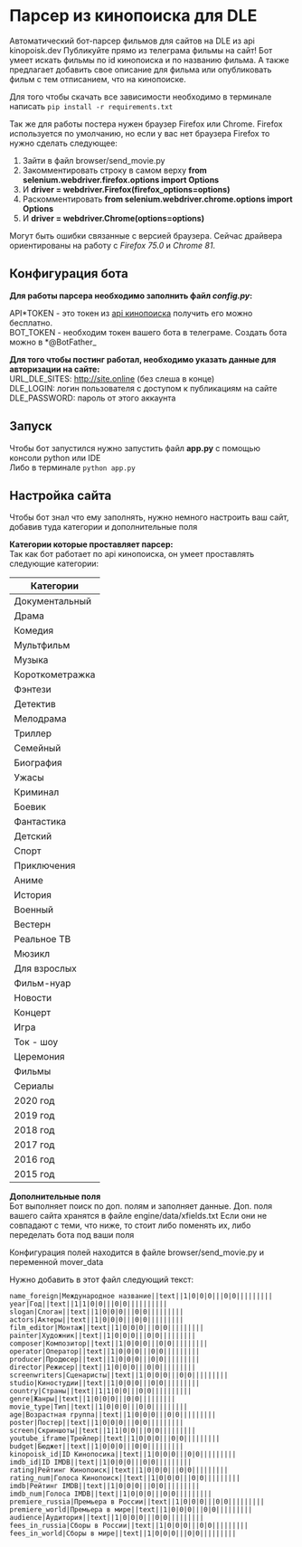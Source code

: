 # Парсер из кинопоиска для DLE

Автоматический бот-парсер фильмов для сайтов на DLE из api kinopoisk.dev
Публикуйте прямо из телеграма фильмы на сайт!
Бот умеет искать фильмы по id кинопоиска и по названию фильма.
А также предлагает добавить свое описание для фильма или опубликовать фильм с тем отписанием, что на кинопоиске.

Для того чтобы скачать все зависимости необходимо в терминале написать `pip install -r requirements.txt`

Так же для работы постера нужен браузер Firefox или Chrome.
Firefox используется по умолчанию, но если у вас нет браузера Firefox то нужно сделать следующее:

1. Зайти в файл browser/send_movie.py
2. Закомментировать строку в самом верху **from selenium.webdriver.firefox.options import Options**
3. И **driver = webdriver.Firefox(firefox_options=options)**
4. Раскомментировать **from selenium.webdriver.chrome.options import Options**
5. И **driver = webdriver.Chrome(options=options)**

Могут быть ошибки связанные с версией браузера. Сейчас драйвера ориентированы на работу с _Firefox 75.0_ и _Chrome 81_.

## Конфигурация бота

**Для работы парсера необходимо заполнить файл _config.py_:**

API*TOKEN - это токен из [api кинопоиска](https://kinopoisk.dev/ "апи кинопоиска") получить его можно бесплатно.  
BOT_TOKEN - необходим токен вашего бота в телеграме. Создать бота можно в *@BotFather\_

**Для того чтобы постинг работал, необходимо указать данные для авторизации на сайте:**  
URL_DLE_SITES: http://site.online (без слеша в конце)  
DLE_LOGIN: логин пользователя с доступом к публикациям на сайте  
DLE_PASSWORD: пароль от этого аккаунта

## Запуск

Чтобы бот запустился нужно запустить файл **app.py** c помощью консоли python или IDE  
Либо в терминале `python app.py`

## Настройка сайта

Чтобы бот знал что ему заполнять, нужно немного настроить ваш сайт, добавив туда категории и дополнительные поля

**Категории которые проставляет парсер:**  
Так как бот работает по api кинопоиска, он умеет проставлять следующие категории:

| Категории       |
| --------------- |
| Документальный  |
| Драма           |
| Комедия         |
| Мультфильм      |
| Музыка          |
| Короткометражка |
| Фэнтези         |
| Детектив        |
| Мелодрама       |
| Триллер         |
| Семейный        |
| Биография       |
| Ужасы           |
| Криминал        |
| Боевик          |
| Фантастика      |
| Детский         |
| Спорт           |
| Приключения     |
| Аниме           |
| История         |
| Военный         |
| Вестерн         |
| Реальное ТВ     |
| Мюзикл          |
| Для взрослых    |
| Фильм-нуар      |
| Новости         |
| Концерт         |
| Игра            |
| Ток - шоу       |
| Церемония       |
| Фильмы          |
| Сериалы         |
| 2020 год        |
| 2019 год        |
| 2018 год        |
| 2017 год        |
| 2016 год        |
| 2015 год        |

**Дополнительные поля**  
Бот выполняет поиск по доп. полям и заполняет данные.
Доп. поля вашего сайта хранятся в файле engine/data/xfields.txt Если они не совпадают с теми, что ниже,
то стоит либо поменять их, либо переделать бота под ваши поля

Конфигурация полей находится в файле browser/send_movie.py и переменной mover_data

Нужно добавить в этот файл следующий текст:

```
name_foreign|Международное название||text||1|0|0|0|||0|0|||||||||
year|Год||text||1|1|0|0|||0|0||||||||||
slogan|Слоган||text||1|0|0|0|||0|0|||||||||
actors|Актеры||text||1|0|0|0|||0|0|||||||||
film_editor|Монтаж||text||1|0|0|0|||0|0|||||||||
painter|Художник||text||1|0|0|0|||0|0|||||||||
composer|Композитор||text||1|0|0|0|||0|0|||||||||
operator|Оператор||text||1|0|0|0|||0|0|||||||||
producer|Продюсер||text||1|0|0|0|||0|0|||||||||
director|Режисер||text||1|0|0|0|||0|0|||||||||
screenwriters|Сценаристы||text||1|0|0|0|||0|0|||||||||
studio|Киностудии||text||1|0|0|0|||0|0|||||||||
country|Страны||text||1|1|0|0|||0|0||||||||||
genre|Жанры||text||1|0|0|0|||0|0|||||||||
movie_type|Тип||text||1|0|0|0|||0|0|||||||||
age|Возрастная группа||text||1|0|0|0|||0|0|||||||||
poster|Постер||text||1|0|0|0|||0|0|||||||||
screen|Скриншоты||text||1|1|0|0|||0|0|||||||||
youtube_iframe|Трейлер||text||1|0|0|0|||0|0|||||||||
budget|Бюджет||text||1|0|0|0|||0|0|||||||||
kinopoisk_id|ID Кинопосика||text||1|0|0|0|||0|0|||||||||
imdb_id|ID IMDB||text||1|0|0|0|||0|0|||||||||
rating|Рейтинг Кинопоиск||text||1|0|0|0|||0|0|||||||||
rating_num|Голоса Кинопоиск||text||1|0|0|0|||0|0|||||||||
imdb|Рейтинг IMDB||text||1|0|0|0|||0|0|||||||||
imdb_num|Голоса IMDB||text||1|0|0|0|||0|0|||||||||
premiere_russia|Премьера в России||text||1|0|0|0|||0|0|||||||||
premiere_world|Премьера в мире||text||1|0|0|0|||0|0|||||||||
audience|Аудитория||text||1|0|0|0|||0|0|||||||||
fees_in_russia|Сборы в России||text||1|0|0|0|||0|0|||||||||
fees_in_world|Сборы в мире||text||1|0|0|0|||0|0|||||||||
```
